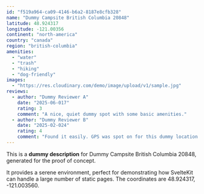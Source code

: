 ```yaml
---
id: "f519a964-ca09-4146-b6a2-8187e8cfb328"
name: "Dummy Campsite British Columbia 20848"
latitude: 48.924317
longitude: -121.00356
continent: "north-america"
country: "canada"
region: "british-columbia"
amenities:
  - "water"
  - "trash"
  - "hiking"
  - "dog-friendly"
images:
  - "https://res.cloudinary.com/demo/image/upload/v1/sample.jpg"
reviews:
  - author: "Dummy Reviewer A"
    date: "2025-06-017"
    rating: 3
    comment: "A nice, quiet dummy spot with some basic amenities."
  - author: "Dummy Reviewer B"
    date: "2025-02-024"
    rating: 4
    comment: "Found it easily. GPS was spot on for this dummy location."
---
```


This is a **dummy description** for Dummy Campsite British Columbia 20848, generated for the proof of concept.

It provides a serene environment, perfect for demonstrating how SvelteKit can handle a large number of static pages. The coordinates are 48.924317, -121.003560.
